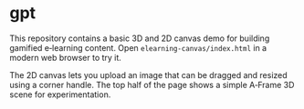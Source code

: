 # gpt

This repository contains a basic 3D and 2D canvas demo for building gamified e‑learning content. Open `elearning-canvas/index.html` in a modern web browser to try it.

The 2D canvas lets you upload an image that can be dragged and resized using a corner handle. The top half of the page shows a simple A‑Frame 3D scene for experimentation.
